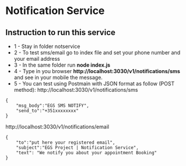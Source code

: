 # Notification Service

## Instruction to run this service

- 1 - Stay in folder notservice
- 2 - To test sms/email go to index file and set your phone number and your email address
- 3 - In the same folder run **node index.js**
- 4 - Type in you browser **http://localhost:3030/v1/notifications/sms** and see in your mobile the message.
- 5 - You can test using Postmain with JSON format as follow (POST method):
  http://localhost:3030/v1/notifications/sms

```
{
    "msg_body":"EGS SMS NOTIFY",
    "send_to":"+351xxxxxxxx"
}
```

http://localhost:3030/v1/notifications/email

```
{
    "to":"put here your registered email",
    "subject":"EGS Project | Notification Service",
    "text": "We notify you about your appointment Booking"
}

```
